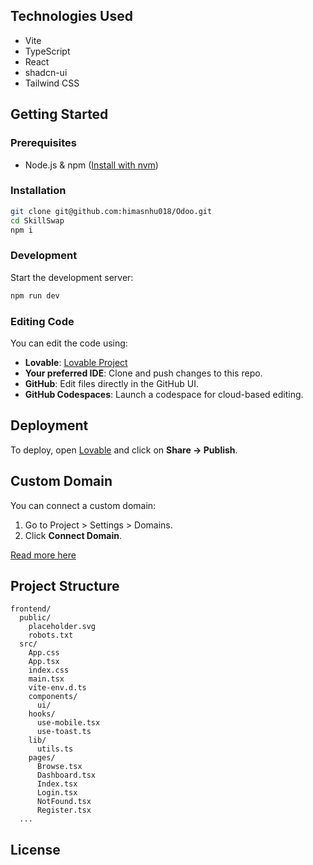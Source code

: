 ## Technologies Used

- Vite
- TypeScript
- React
- shadcn-ui
- Tailwind CSS

## Getting Started

### Prerequisites

- Node.js & npm ([Install with nvm](https://github.com/nvm-sh/nvm#installing-and-updating))

### Installation

```sh
git clone git@github.com:himasnhu018/Odoo.git
cd SkillSwap
npm i
```

### Development

Start the development server:

```sh
npm run dev
```

### Editing Code

You can edit the code using:

- **Lovable**: [Lovable Project](https://lovable.dev/projects/eb214dc8-7c10-45b5-a4a5-80937a1ac13e)
- **Your preferred IDE**: Clone and push changes to this repo.
- **GitHub**: Edit files directly in the GitHub UI.
- **GitHub Codespaces**: Launch a codespace for cloud-based editing.

## Deployment

To deploy, open [Lovable](https://lovable.dev/projects/eb214dc8-7c10-45b5-a4a5-80937a1ac13e) and click on **Share → Publish**.

## Custom Domain

You can connect a custom domain:

1. Go to Project > Settings > Domains.
2. Click **Connect Domain**.

[Read more here](https://docs.lovable.dev/tips-tricks/custom-domain#step-by-step-guide)

## Project Structure

```
frontend/
  public/
    placeholder.svg
    robots.txt
  src/
    App.css
    App.tsx
    index.css
    main.tsx
    vite-env.d.ts
    components/
      ui/
    hooks/
      use-mobile.tsx
      use-toast.ts
    lib/
      utils.ts
    pages/
      Browse.tsx
      Dashboard.tsx
      Index.tsx
      Login.tsx
      NotFound.tsx
      Register.tsx
  ...
```

## License